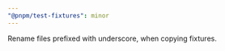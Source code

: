 ```yaml
---
"@pnpm/test-fixtures": minor
---
```


Rename files prefixed with underscore, when copying fixtures.
